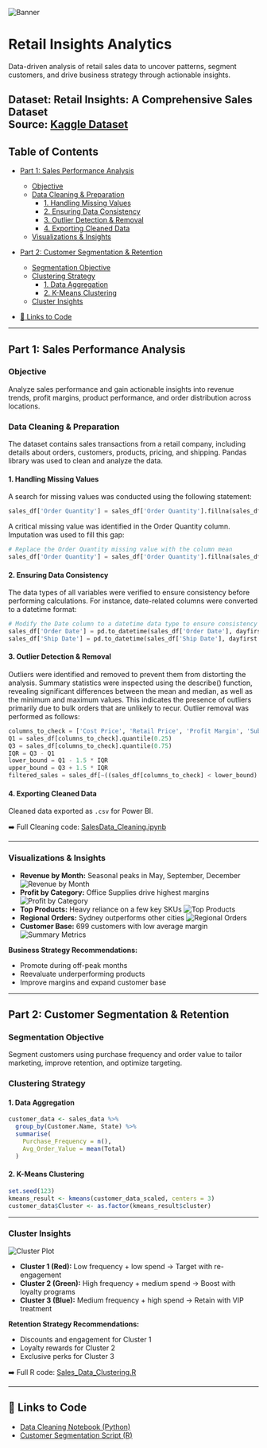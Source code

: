![Banner](images/Retail_Banner.png)

# Retail Insights Analytics 
Data-driven analysis of retail sales data to uncover patterns, segment customers, and drive business strategy through actionable insights.

**Dataset:** Retail Insights: A Comprehensive Sales Dataset  
**Source:** [Kaggle Dataset](https://www.kaggle.com/datasets/rajneesh231/retail-insights-a-comprehensive-sales-dataset/data)
---
##  Table of Contents

- [Part 1: Sales Performance Analysis](#part-1-sales-performance-analysis)
  - [Objective](#objective)
  - [Data Cleaning & Preparation](#data-cleaning--preparation)
    - [1. Handling Missing Values](#1-handling-missing-values)
    - [2. Ensuring Data Consistency](#2-ensuring-data-consistency)
    - [3. Outlier Detection & Removal](#3-outlier-detection--removal)
    - [4. Exporting Cleaned Data](#4-exporting-cleaned-data)
  - [Visualizations & Insights](#visualizations--insights)

- [Part 2: Customer Segmentation & Retention](#part-2-customer-segmentation--retention)
  - [Segmentation Objective](#segmentation-objective)
  - [Clustering Strategy](#clustering-strategy)
    - [1. Data Aggregation](#1-data-aggregation)
    - [2. K-Means Clustering](#2-k-means-clustering)
  - [Cluster Insights](#cluster-insights)

- [🔗 Links to Code](#-links-to-code)
---
## Part 1: Sales Performance Analysis

### Objective
Analyze sales performance and gain actionable insights into revenue trends, profit margins, product performance, and order distribution across locations.

### Data Cleaning & Preparation
The dataset contains sales transactions from a retail company, including details about orders, customers, products, pricing, and shipping. Pandas library was used to clean and analyze the data.

#### 1. Handling Missing Values
A search for missing values was conducted using the following statement:
```python
sales_df['Order Quantity'] = sales_df['Order Quantity'].fillna(sales_df['Order Quantity'].mean())
```
A critical missing value was identified in the Order Quantity column. Imputation was used to fill this gap:
```python
# Replace the Order Quantity missing value with the column mean
sales_df['Order Quantity'] = sales_df['Order Quantity'].fillna(sales_df['Order Quantity'].mean())
```

#### 2. Ensuring Data Consistency
The data types of all variables were verified to ensure consistency before performing calculations. For instance, date-related columns were converted to a datetime format:
```python
# Modify the Date column to a datetime data type to ensure consistency
sales_df['Order Date'] = pd.to_datetime(sales_df['Order Date'], dayfirst = True)
sales_df['Ship Date'] = pd.to_datetime(sales_df['Ship Date'], dayfirst = True)
```

#### 3. Outlier Detection & Removal
Outliers were identified and removed to prevent them from distorting the analysis. Summary statistics were inspected using the describe() function, revealing significant differences between the mean and median, as well as the minimum and maximum values. This indicates the presence of outliers primarily due to bulk orders that are unlikely to recur. Outlier removal was performed as follows:
```python
columns_to_check = ['Cost Price', 'Retail Price', 'Profit Margin', 'Sub Total', 'Discount $', 'Order Total', 'Total']
Q1 = sales_df[columns_to_check].quantile(0.25)
Q3 = sales_df[columns_to_check].quantile(0.75)
IQR = Q3 - Q1
lower_bound = Q1 - 1.5 * IQR
upper_bound = Q3 + 1.5 * IQR
filtered_sales = sales_df[~((sales_df[columns_to_check] < lower_bound) | (sales_df[columns_to_check] > upper_bound)).any(axis=1)].copy()
```

#### 4. Exporting Cleaned Data  
Cleaned data exported as `.csv` for Power BI.

➡️ Full Cleaning code: [SalesData_Cleaning.ipynb](SalesData_Cleaning.ipynb)

---

### Visualizations & Insights

- **Revenue by Month:** Seasonal peaks in May, September, December
![Revenue by Month](images/Revenue_by_month.png)  
- **Profit by Category:** Office Supplies drive highest margins
![Profit by Category](images/Profit_margin.png)  
- **Top Products:** Heavy reliance on a few key SKUs
![Top Products](images/Revenue_by_product.png)
- **Regional Orders:** Sydney outperforms other cities
![Regional Orders](images/order_by_city.png)  
- **Customer Base:** 699 customers with low average margin
![Summary Metrics](images/Performance_metrics.png)

**Business Strategy Recommendations:**
- Promote during off-peak months
- Reevaluate underperforming products
- Improve margins and expand customer base

---

## Part 2: Customer Segmentation & Retention

### Segmentation Objective
Segment customers using purchase frequency and order value to tailor marketing, improve retention, and optimize targeting.

### Clustering Strategy

#### 1. Data Aggregation
```r
customer_data <- sales_data %>%
  group_by(Customer.Name, State) %>%
  summarise(
    Purchase_Frequency = n(),
    Avg_Order_Value = mean(Total)
  )
```

#### 2. K-Means Clustering
```r
set.seed(123)
kmeans_result <- kmeans(customer_data_scaled, centers = 3)
customer_data$Cluster <- as.factor(kmeans_result$cluster)
```

---

### Cluster Insights

![Cluster Plot](images/Customer_segmentation.png)

- **Cluster 1 (Red):** Low frequency + low spend → Target with re-engagement
- **Cluster 2 (Green):** High frequency + medium spend → Boost with loyalty programs
- **Cluster 3 (Blue):** Medium frequency + high spend → Retain with VIP treatment

**Retention Strategy Recommendations:**
- Discounts and engagement for Cluster 1  
- Loyalty rewards for Cluster 2  
- Exclusive perks for Cluster 3  

➡️ Full R code: [Sales_Data_Clustering.R](Sales_Data_Clustering.R)

---

## 🔗 Links to Code

- [Data Cleaning Notebook (Python)](SalesData_Cleaning.ipynb)  
- [Customer Segmentation Script (R)](Sales_Data_Clustering.R)
